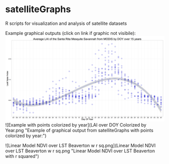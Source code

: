 # satelliteGraphs
R scripts for visualization and analysis of satellite datasets

Example graphical outputs (click on link if graphic not visibile):
![Graph example](Average.LAI.of.the.Santa.Rita.Mesquite.Savannah.from.MODIS.by.DOY.over.15.years.4th.degree.poly.png "Example of graphical output from satelliteGraphs:")
![Example with points colorized by year](LAI over DOY Colorized by Year.png "Example of graphical output from satelliteGraphs with points colorized by year:")

![Linear Model NDVI over LST Beaverton w r sq.png](Linear Model NDVI over LST Beaverton w r sq.png "Linear Model NDVI over LST Beaverton with r squared")
